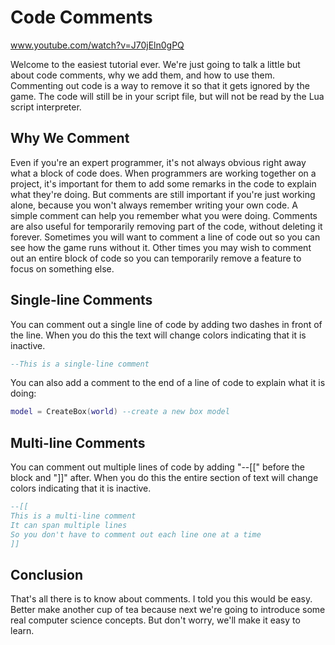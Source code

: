# Code Comments

www.youtube.com/watch?v=J70jEln0gPQ

Welcome to the easiest tutorial ever.  We're just going to talk a little but about code comments, why we add them, and how to use them.  Commenting out code is a way to remove it so that it gets ignored by the game.  The code will still be in your script file, but will not be read by the Lua script interpreter.

## Why We Comment

Even if you're an expert programmer, it's not always obvious right away what a block of code does.  When programmers are working together on a project, it's important for them to add some remarks in the code to explain what they're doing.  But comments are still important if you're just working alone, because you won't always remember writing your own code.  A simple comment can help you remember what you were doing.
Comments are also useful for temporarily removing part of the code, without deleting it forever.  Sometimes you will want to comment a line of code out so you can see how the game runs without it.  Other times you may wish to comment out an entire block of code so you can temporarily remove a feature to focus on something else.

## Single-line Comments

You can comment out a single line of code by adding two dashes in front of the line.  When you do this the text will change colors indicating that it is inactive.

```lua
--This is a single-line comment
```

You can also add a comment to the end of a line of code to explain what it is doing:

```lua
model = CreateBox(world) --create a new box model
```

## Multi-line Comments

You can comment out multiple lines of code by adding "--[[" before the block and "]]" after.  When you do this the entire section of text will change colors indicating that it is inactive.

```lua
--[[
This is a multi-line comment
It can span multiple lines
So you don't have to comment out each line one at a time
]]
```

## Conclusion

That's all there is to know about comments.  I told you this would be easy.  Better make another cup of tea because next we're going to introduce some real computer science concepts.  But don't worry, we'll make it easy to learn.
